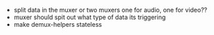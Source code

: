 * split data in the muxer or two muxers one for audio, one for video??
* muxer should spit out what type of data its triggering
* make demux-helpers stateless
